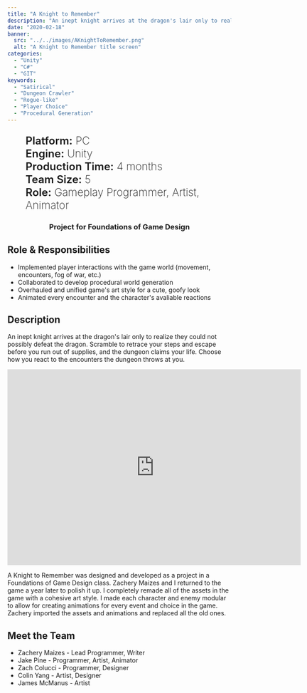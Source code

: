 ```yaml
---
title: "A Knight to Remember"
description: "An inept knight arrives at the dragon's lair only to realize they could not possibly defeat the dragon. Scramble to retrace your steps and escape before you run out of supplies, and the dungeon claims your life. Choose how you react to the encounters the dungeon throws at you."
date: "2020-02-18"
banner:
  src: "../../images/AKnightToRemember.png"
  alt: "A Knight to Remember title screen"
categories:
  - "Unity"
  - "C#"
  - "GIT"
keywords:
  - "Satirical"
  - "Dungeon Crawler"
  - "Rogue-like"
  - "Player Choice"
  - "Procedural Generation"
---
```


<style>
  .detailsName {
    text-align: left;
    font-weight: 600;
  }
  .detailsInfo {
    text-align: right;
    font-weight: 200;
    color: var(--subtext-color);
  }
  .button {
    border-radius: var(--border-radius);
    border: 0.125rem solid var(--primary-color);
    background: var(--background-color);
    padding: 0.5rem 1.5rem;
    transition: 25ms ease-out;
    color: var(--primary-color);
    margin-bottom: .5rem;
  }
  .button:hover {
    background: var(--primary-color);
    color: var(--background-color);
  }
  .storePages {
    display: flex; flex-direction: row; justify-content: space-around;
  }
  .storePages > a { margin-top: .75rem }
  .massdigiLogo { width: 400px; height: 250px; object-fit: cover; margin: auto; }
  @media (max-width: 666px) {
    .storePages { flex-direction: column; align-items: center }
  }
</style>

<ul style="font-size: 1.5rem; list-style: none">
  <li>
    <span class="detailsName">Platform:</span>
    <span class="detailsInfo">PC</span>
  </li>
  <li>
    <span class="detailsName">Engine:</span>
    <span class="detailsInfo">Unity</span>
  </li>
  <li>
    <span class="detailsName">Production Time:</span>
    <span class="detailsInfo">4 months</span>
  </li>
  <li>
    <span class="detailsName">Team Size:</span>
    <span class="detailsInfo">5</span>
  </li>
  <li>
    <span class="detailsName">Role:</span>
    <span class="detailsInfo">Gameplay Programmer, Artist, Animator</span>
  </li>
</ul>

<div style="text-align: center">
  <h3 style="color: var(--code-block-fun)">
    Project for Foundations of Game Design</h3>
</div>

## Role & Responsibilities
- Implemented player interactions with the game world (movement, encounters, fog of war, etc.)
- Collaborated to develop procedural world generation
- Overhauled and unified game's art style for a cute, goofy look
- Animated every encounter and the character's avaliable reactions

## Description
An inept knight arrives at the dragon's lair only to realize they could not possibly defeat the dragon. Scramble to retrace your steps and escape before you run out of supplies, and the dungeon claims your life. Choose how you react to the encounters the dungeon throws at you.

<iframe src="https://drive.google.com/file/d/1wORcbyC2CGY9en5VeO9tFc18NqK6IQzU/preview" width="660" height="440" frameborder="0" allow="accelerometer; autoplay; gyroscope; picture-in-picture" allowfullscreen></iframe>

A Knight to Remember was designed and developed as a project in a Foundations of Game Design class. Zachery Maizes and I returned to the game a year later to polish it up. I completely remade all of the assets in the game with a cohesive art style. I made each character and enemy modular to allow for creating animations for every event and choice in the game. Zachery imported the assets and animations and replaced all the old ones.

## Meet the Team
- Zachery Maizes - Lead Programmer, Writer
- Jake Pine - Programmer, Artist, Animator
- Zach Colucci - Programmer, Designer
- Colin Yang - Artist, Designer
- James McManus - Artist